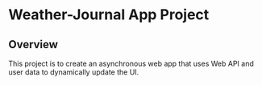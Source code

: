 # Weather-Journal App Project

## Overview
This project is to create an asynchronous web app that uses Web API and user data to dynamically update the UI. 
